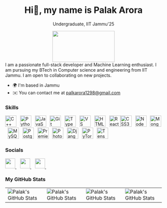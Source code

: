 <!-- ## Hi there 👋, My name is Palak Arora
<!-- <div id="header" align="center"> -->
<!--   <img src="https://media.giphy.com/media/M9gbBd9nbDrOTu1Mqx/giphy.gif" width="100"/> -->
<!-- </div> -->
<!--
<div id="header" align="center" height="100px">
  <p> Undergraduate, IIT Jammu'25</p>
  <img src="https://camo.githubusercontent.com/aa5dc8fbf5c3efe5578f34c2a278c82e6da2f9690d8a50a92279b5eec4c5968c/68747470733a2f2f6c6d732e6969746a616d6d752e61632e696e2f706c7567696e66696c652e7068702f312f7468656d655f61636164656d692f6c6f676f2f313639383932303032392f4949544a4d55312e706e67" height="100" width="200"/>
</div>
<div>
I'm a web full-stack developer and ML engineer. I like to learn and explore new skills and technologies. I'm interested in Machine learning, software development and full stack development
  <ul>
    <li>I'm pursuing my BTech in CSE from IIT Jammu, with expected graduation year of 2025 </li>
    <li>You can contact me at  <a href="mailto:palkarora1298@gmail.com">palkarora1298@gmail.com</a></li>
  </ul>
</div>

<h3> Skills </h3>
<div align="center" id="badges" style="margin-top: 20px;">
  <a href="https://learn.microsoft.com/en-us/cpp/?view=msvc-170" style="margin: 10px;">
    <img src="https://skillicons.dev/icons?i=cpp" alt="C++" style="width: 50px; height: 50px;"/>
  </a>
  <a href="https://www.python.org/" style="margin: 10px;">
    <img src="https://skillicons.dev/icons?i=py" alt="Python" style="width: 50px; height: 50px;"/>
  </a>
  <a href="https://www.djangoproject.com/" style="margin: 10px;">
    <img src="https://skillicons.dev/icons?i=django" alt="Django" style="width: 50px; height: 50px;"/>
  </a>
  <a href="https://react.dev/" style="margin: 10px;">
    <img src="https://skillicons.dev/icons?i=react" alt="React" style="width: 50px; height: 50px;"/>
  </a>
  <a href="https://threejs.org/" style="margin: 10px;">
    <img src="https://skillicons.dev/icons?i=threejs" alt="Three.js" style="width: 50px; height: 50px;"/>
  </a>
  <a href="https://www.typescriptlang.org/" style="margin: 10px;">
    <img src="https://skillicons.dev/icons?i=ts" alt="TypeScript" style="width: 50px; height: 50px;"/>
  </a>
  <a href="https://git-scm.com/" style="margin: 10px;">
    <img src="https://skillicons.dev/icons?i=git" alt="Git" style="width: 50px; height: 50px;"/>
  </a>
  <a href="https://developer.mozilla.org/en-US/docs/Web/JavaScript" style="margin: 10px;">
    <img src="https://skillicons.dev/icons?i=js" alt="JavaScript" style="width: 50px; height: 50px;"/>
  </a>
  <a href="https://developer.mozilla.org/en-US/docs/Web/CSS" style="margin: 10px;">
    <img src="https://skillicons.dev/icons?i=css" alt="CSS" style="width: 50px; height: 50px;"/>
  </a>
  <a href="https://developer.mozilla.org/en-US/docs/Glossary/HTML5" style="margin: 10px;">
    <img src="https://skillicons.dev/icons?i=html" alt="HTML" style="width: 50px; height: 50px;"/>
  </a>
  <a href="https://www.mongodb.com/lp/cloud/atlas/try4?utm_source=bing&utm_campaign=search_bs_pl_evergreen_atlas_core_prosp-brand_gic-null_apac-in_ps-all_desktop_eng_lead&utm_term=mongodb&utm_medium=cpc_paid_search&utm_ad=e&utm_ad_campaign_id=415204524&adgroup=1207264237113792&msclkid=f9039a4629fa1c205406fc16667d6dca" style="margin: 10px;">
    <img src="https://skillicons.dev/icons?i=mongodb" alt="MongoDB" style="width: 50px; height: 50px;"/>
  </a>
  <a href="https://www.mysql.com/" style="margin: 10px;">
    <img src="https://skillicons.dev/icons?i=mysql" alt="MySQL" style="width: 50px; height: 50px;"/>
  </a>
</div>


</p>

<h3> Social </h3> 
<div id="badges">
  <a href="https://github.com/Arolak03">
    <img src="https://skillicons.dev/icons?i=github" alt="GitHub" style="margin: 10px;"/>
  </a>
  <a href="https://www.linkedin.com/in/palak-arora-8a52b5227/">
    <img src="https://skillicons.dev/icons?i=linkedin" alt="LinkedIn" style="margin: 10px;"/>
  </a>
  <a href="https://www.instagram.com/arolak03/">
    <img src="https://skillicons.dev/icons?i=instagram" alt="Instagram" style="margin: 60px;"/>
  </a>
</div>

<br>
 <table width="100%" height="100%" >
    <tr>
        <td><img style="border: none;" src="https://github-profile-summary-cards.vercel.app/api/cards/stats?username=Arolak03&theme=github_dark" alt="Palak's GitHub Stats"/></td>
        <td><img style="border: none;" src="https://github-profile-summary-cards.vercel.app/api/cards/productive-time?username=Arolak03&theme=github_dark&utcOffset=10" alt="Palak's GitHub Stats"/>
        <td><img style="border: none;" src="https://github-profile-summary-cards.vercel.app/api/cards/repos-per-language?username=Arolak03&theme=github_dark" alt="Palak's GitHub Stats"/></td>
        <td><img style="border: none;" src="https://github-profile-summary-cards.vercel.app/api/cards/most-commit-language?username=Arolak03&theme=github_dark" alt="Palak's GitHub Stats"/></td>
    </tr>
 </table>
<!--
**Arolak03/Arolak03** is a ✨ _special_ ✨ repository because its `README.md` (this file) appears on your GitHub profile.

Here are some ideas to get you started:

- 🔭 I’m currently working on ...
- 🌱 I’m currently learning ...
- 👯 I’m looking to collaborate on ...
- 🤔 I’m looking for help with ...
- 💬 Ask me about ...
- 📫 How to reach me: ...
- 😄 Pronouns: ...
- ⚡ Fun fact: ...
-->

<!--
<h1 align="center">Hi 👋, I'm Palak Arora</h1>
<h3 align="center">A passionate full stack developer and Machine Learning enthusiast. I am pursuing my BTech in Computer Science and Engineering from IIT Jammu. I am open to collaborate in new projects.</h3>

- 📫 How to reach me **palkarora1298@gmail.com**

<h3 align="left">Connect with me:</h3>
<p align="left">
<a href="https://linkedin.com/in/palak-arora-8a52b5227" target="blank"><img align="center" src="https://raw.githubusercontent.com/rahuldkjain/github-profile-readme-generator/master/src/images/icons/Social/linked-in-alt.svg" alt="palak-arora-8a52b5227" height="30" width="40" /></a>
<a href="https://instagram.com/arolak03" target="blank"><img align="center" src="https://raw.githubusercontent.com/rahuldkjain/github-profile-readme-generator/master/src/images/icons/Social/instagram.svg" alt="arolak03" height="30" width="40" /></a>
<a href="https://www.leetcode.com/arolak" target="blank"><img align="center" src="https://raw.githubusercontent.com/rahuldkjain/github-profile-readme-generator/master/src/images/icons/Social/leet-code.svg" alt="arolak" height="30" width="40" /></a>
</p>

<h3 align="left">Languages and Tools:</h3>
<p align="left"> <a href="https://angular.io" target="_blank" rel="noreferrer"> <img src="https://angular.io/assets/images/logos/angular/angular.svg" alt="angular" width="40" height="40"/> </a> <a href="https://www.w3schools.com/cpp/" target="_blank" rel="noreferrer"> <img src="https://raw.githubusercontent.com/devicons/devicon/master/icons/cplusplus/cplusplus-original.svg" alt="cplusplus" width="40" height="40"/> </a> <a href="https://www.w3schools.com/css/" target="_blank" rel="noreferrer"> <img src="https://raw.githubusercontent.com/devicons/devicon/master/icons/css3/css3-original-wordmark.svg" alt="css3" width="40" height="40"/> </a> <a href="https://www.djangoproject.com/" target="_blank" rel="noreferrer"> <img src="https://cdn.worldvectorlogo.com/logos/django.svg" alt="django" width="40" height="40"/> </a> <a href="https://www.w3.org/html/" target="_blank" rel="noreferrer"> <img src="https://raw.githubusercontent.com/devicons/devicon/master/icons/html5/html5-original-wordmark.svg" alt="html5" width="40" height="40"/> </a> <a href="https://developer.mozilla.org/en-US/docs/Web/JavaScript" target="_blank" rel="noreferrer"> <img src="https://raw.githubusercontent.com/devicons/devicon/master/icons/javascript/javascript-original.svg" alt="javascript" width="40" height="40"/> </a> <a href="https://www.mongodb.com/" target="_blank" rel="noreferrer"> <img src="https://raw.githubusercontent.com/devicons/devicon/master/icons/mongodb/mongodb-original-wordmark.svg" alt="mongodb" width="40" height="40"/> </a> <a href="https://www.mysql.com/" target="_blank" rel="noreferrer"> <img src="https://raw.githubusercontent.com/devicons/devicon/master/icons/mysql/mysql-original-wordmark.svg" alt="mysql" width="40" height="40"/> </a> <a href="https://nodejs.org" target="_blank" rel="noreferrer"> <img src="https://raw.githubusercontent.com/devicons/devicon/master/icons/nodejs/nodejs-original-wordmark.svg" alt="nodejs" width="40" height="40"/> </a> <a href="https://opencv.org/" target="_blank" rel="noreferrer"> <img src="https://www.vectorlogo.zone/logos/opencv/opencv-icon.svg" alt="opencv" width="40" height="40"/> </a> <a href="https://pandas.pydata.org/" target="_blank" rel="noreferrer"> <img src="https://raw.githubusercontent.com/devicons/devicon/2ae2a900d2f041da66e950e4d48052658d850630/icons/pandas/pandas-original.svg" alt="pandas" width="40" height="40"/> </a> <a href="https://www.photoshop.com/en" target="_blank" rel="noreferrer"> <img src="https://raw.githubusercontent.com/devicons/devicon/master/icons/photoshop/photoshop-line.svg" alt="photoshop" width="40" height="40"/> </a> <a href="https://www.postgresql.org" target="_blank" rel="noreferrer"> <img src="https://raw.githubusercontent.com/devicons/devicon/master/icons/postgresql/postgresql-original-wordmark.svg" alt="postgresql" width="40" height="40"/> </a> <a href="https://www.python.org" target="_blank" rel="noreferrer"> <img src="https://raw.githubusercontent.com/devicons/devicon/master/icons/python/python-original.svg" alt="python" width="40" height="40"/> </a> <a href="https://pytorch.org/" target="_blank" rel="noreferrer"> <img src="https://www.vectorlogo.zone/logos/pytorch/pytorch-icon.svg" alt="pytorch" width="40" height="40"/> </a> <a href="https://reactjs.org/" target="_blank" rel="noreferrer"> <img src="https://raw.githubusercontent.com/devicons/devicon/master/icons/react/react-original-wordmark.svg" alt="react" width="40" height="40"/> </a> <a href="https://scikit-learn.org/" target="_blank" rel="noreferrer"> <img src="https://upload.wikimedia.org/wikipedia/commons/0/05/Scikit_learn_logo_small.svg" alt="scikit_learn" width="40" height="40"/> </a> <a href="https://www.tensorflow.org" target="_blank" rel="noreferrer"> <img src="https://www.vectorlogo.zone/logos/tensorflow/tensorflow-icon.svg" alt="tensorflow" width="40" height="40"/> </a> <a href="https://www.typescriptlang.org/" target="_blank" rel="noreferrer"> <img src="https://raw.githubusercontent.com/devicons/devicon/master/icons/typescript/typescript-original.svg" alt="typescript" width="40" height="40"/> </a> </p>
<br>
 <table width="100%" height="100%" >
    <tr>
        <td><img style="border: none;" src="https://github-profile-summary-cards.vercel.app/api/cards/stats?username=Arolak03&theme=github_dark" alt="Palak's GitHub Stats"/></td>
        <td><img style="border: none;" src="https://github-profile-summary-cards.vercel.app/api/cards/productive-time?username=Arolak03&theme=github_dark&utcOffset=10" alt="Palak's GitHub Stats"/>
        <td><img style="border: none;" src="https://github-profile-summary-cards.vercel.app/api/cards/repos-per-language?username=Arolak03&theme=github_dark" alt="Palak's GitHub Stats"/></td>
        <td><img style="border: none;" src="https://github-profile-summary-cards.vercel.app/api/cards/most-commit-language?username=Arolak03&theme=github_dark" alt="Palak's GitHub Stats"/></td>
    </tr>
 </table>
 -->

<!-- <h1 align="center">Hi 👋, I'm Palak Arora</h1>
<div> <a href="https://github.com/Arolak03" target="_blank"><img src="https://img.shields.io/badge/GitHub-100000?style=for-the-badge&logo=github&logoColor=white" target="_blank"></a>
</div><h3 align="left">Languages and Tools:</h3>
<p align="left">
<img src="https://raw.githubusercontent.com/teamedwardforever/Readme-Generator/71f25dd8b98329b168142a6b782a107b75eab178/svg/Skills/Languages/Haskell-Logo.svg" alt="Haskell" width="40" height="40"/>
<img src="https://raw.githubusercontent.com/teamedwardforever/Readme-Generator/71f25dd8b98329b168142a6b782a107b75eab178/svg/Skills/Languages/apple_objectivec-icon.svg" alt="ObjectiveC" width="40" height="40"/>
<img src="https://raw.githubusercontent.com/teamedwardforever/Readme-Generator/71f25dd8b98329b168142a6b782a107b75eab178/svg/Skills/Languages/c-original.svg" alt="C" width="40" height="40"/>
<img src="https://raw.githubusercontent.com/teamedwardforever/Readme-Generator/71f25dd8b98329b168142a6b782a107b75eab178/svg/Skills/ML/Scikit_learn_logo_small.svg" alt="Scikit" width="40" height="40"/>
<img src="https://raw.githubusercontent.com/teamedwardforever/Readme-Generator/71f25dd8b98329b168142a6b782a107b75eab178/svg/Skills/ML/opencv-icon.svg" alt="Opencv" width="40" height="40"/>
<img src="https://raw.githubusercontent.com/teamedwardforever/Readme-Generator/71f25dd8b98329b168142a6b782a107b75eab178/svg/Skills/ML/pandas-original.svg" alt="Pandas" width="40" height="40"/>
<img src="https://raw.githubusercontent.com/teamedwardforever/Readme-Generator/71f25dd8b98329b168142a6b782a107b75eab178/svg/Skills/ML/pytorch-icon.svg" alt="Pytorch" width="40" height="40"/>
<img src="https://raw.githubusercontent.com/teamedwardforever/Readme-Generator/71f25dd8b98329b168142a6b782a107b75eab178/svg/Skills/ML/tensorflow-icon.svg" alt="Tensorflow" width="40" height="40"/>
</p>

<h3 align="left">Stars</h3>
<p><img align="center" height="180em" src="https://github-readme-streak-stats.herokuapp.com/?user=Arolak03&theme=" alt="Arolak03" /></p>

<img src="https://user-images.githubusercontent.com/73097560/115834477-dbab4500-a447-11eb-908a-139a6edaec5c.gif"><h3 align="center">Statistics</h3>
<div align="center">
<a href="https://github.com/Arolak03">
<img align="center" src="http://github-profile-summary-cards.vercel.app/api/cards/stats?username=Arolak03&theme=2077" height="180em" />
<img align="center" src="http://github-profile-summary-cards.vercel.app/api/cards/most-commit-language?username=Arolak03&theme=2077" height="180em" />
<img align="center" src="http://github-profile-summary-cards.vercel.app/api/cards/repos-per-language?username=Arolak03&theme=2077" height="180em" />
<img align="center" src="http://github-profile-summary-cards.vercel.app/api/cards/productive-time?username=Arolak03&theme=2077" height="180em" />
<img align="center" src="http://github-profile-summary-cards.vercel.app/api/cards/profile-details?username=Arolak03&theme=2077" height="180em" />
</div>

Hi, ![](https://user-images.githubusercontent.com/18350557/176309783-0785949b-9127-417c-8b55-ab5a4333674e.gif)My name is Palak Arora
=================================================================================================================================== -->
<h1 align="center"> Hi👋, my name is Palak Arora </h1>

<div id="header" align="center" height="100px">
  <p> Undergraduate, IIT Jammu'25</p>
  <img src="https://camo.githubusercontent.com/aa5dc8fbf5c3efe5578f34c2a278c82e6da2f9690d8a50a92279b5eec4c5968c/68747470733a2f2f6c6d732e6969746a616d6d752e61632e696e2f706c7567696e66696c652e7068702f312f7468656d655f61636164656d692f6c6f676f2f313639383932303032392f4949544a4d55312e706e67" height="100" width="200"/>
  <br>
</div>
I am a passionate full-stack developer and Machine Learning enthusiast. I am pursuing my BTech in Computer science and engineering from IIT Jammu. I am open to collaborating on new projects.

* 🌍  I'm based in Jammu
* ✉️  You can contact me at [palkarora1298@gmail.com](mailto:palkarora1298@gmail.com)

### Skills

<p align="left">
  <a href="https://docs.microsoft.com/en-us/cpp/?view=msvc-170" target="_blank" rel="noreferrer"><img src="https://raw.githubusercontent.com/danielcranney/readme-generator/main/public/icons/skills/cplusplus-colored.svg" width="36" height="36" alt="C++" /></a>&nbsp;&nbsp;
  <a href="https://www.python.org/" target="_blank" rel="noreferrer"><img src="https://raw.githubusercontent.com/danielcranney/readme-generator/main/public/icons/skills/python-colored.svg" width="36" height="36" alt="Python" /></a>&nbsp;&nbsp;
  <a href="https://developer.mozilla.org/en-US/docs/Web/JavaScript" target="_blank" rel="noreferrer"><img src="https://raw.githubusercontent.com/danielcranney/readme-generator/main/public/icons/skills/javascript-colored.svg" width="36" height="36" alt="JavaScript" /></a>&nbsp;&nbsp;
  <a href="https://git-scm.com/" target="_blank" rel="noreferrer"><img src="https://raw.githubusercontent.com/danielcranney/readme-generator/main/public/icons/skills/git-colored.svg" width="36" height="36" alt="Git" /></a>&nbsp;&nbsp;
  <a href="https://www.typescriptlang.org/" target="_blank" rel="noreferrer"><img src="https://raw.githubusercontent.com/danielcranney/readme-generator/main/public/icons/skills/typescript-colored.svg" width="36" height="36" alt="TypeScript" /></a>&nbsp;&nbsp;
  <a href="https://code.visualstudio.com/" target="_blank" rel="noreferrer"><img src="https://raw.githubusercontent.com/danielcranney/readme-generator/main/public/icons/skills/visualstudiocode.svg" width="36" height="36" alt="VS Code" /></a>&nbsp;&nbsp;
  <a href="https://developer.mozilla.org/en-US/docs/Glossary/HTML5" target="_blank" rel="noreferrer"><img src="https://raw.githubusercontent.com/danielcranney/readme-generator/main/public/icons/skills/html5-colored.svg" width="36" height="36" alt="HTML5" /></a>&nbsp;&nbsp;
  <a href="https://reactjs.org/" target="_blank" rel="noreferrer"><img src="https://raw.githubusercontent.com/danielcranney/readme-generator/main/public/icons/skills/react-colored.svg" width="36" height="36" alt="React" /></a><a href="https://www.w3.org/TR/CSS/#css" target="_blank" rel="noreferrer"><img src="https://raw.githubusercontent.com/danielcranney/readme-generator/main/public/icons/skills/css3-colored.svg" width="36" height="36" alt="CSS3" /></a>&nbsp;&nbsp;
  <a href="https://nodejs.org/en/" target="_blank" rel="noreferrer"><img src="https://raw.githubusercontent.com/danielcranney/readme-generator/main/public/icons/skills/nodejs-colored.svg" width="36" height="36" alt="NodeJS" /></a>&nbsp;&nbsp;
  <a href="https://www.mongodb.com/" target="_blank" rel="noreferrer"><img src="https://raw.githubusercontent.com/danielcranney/readme-generator/main/public/icons/skills/mongodb-colored.svg" width="36" height="36" alt="MongoDB" /></a>
  &nbsp;&nbsp;<a href="https://www.mysql.com/" target="_blank" rel="noreferrer"><img src="https://raw.githubusercontent.com/danielcranney/readme-generator/main/public/icons/skills/mysql-colored.svg" width="36" height="36" alt="MySQL" /></a>&nbsp;&nbsp;
  <a href="https://www.postgresql.org/" target="_blank" rel="noreferrer"><img src="https://raw.githubusercontent.com/danielcranney/readme-generator/main/public/icons/skills/postgresql-colored.svg" width="36" height="36" alt="PostgreSQL" /></a>&nbsp;&nbsp;
  <a href="https://www.adobe.com/uk/products/premiere.html" target="_blank" rel="noreferrer"><img src="https://raw.githubusercontent.com/danielcranney/readme-generator/main/public/icons/skills/premierepro-colored.svg" width="36" height="36" alt="Premiere Pro" /></a>&nbsp;&nbsp;
  <a href="https://www.adobe.com/uk/products/photoshop.html" target="_blank" rel="noreferrer"><img src="https://raw.githubusercontent.com/danielcranney/readme-generator/main/public/icons/skills/photoshop-colored.svg" width="36" height="36" alt="Photoshop" /></a>&nbsp;&nbsp;
  <a href="https://www.djangoproject.com/" target="_blank" rel="noreferrer"><img src="https://raw.githubusercontent.com/danielcranney/readme-generator/main/public/icons/skills/django-colored.svg" width="36" height="36" alt="Django" /></a>&nbsp;&nbsp;
  <a href="https://pytorch.org/" target="_blank" rel="noreferrer"><img src="https://raw.githubusercontent.com/danielcranney/readme-generator/main/public/icons/skills/pytorch-colored.svg" width="36" height="36" alt="PyTorch" /></a>&nbsp;&nbsp;
  <a href="https://www.tensorflow.org/" target="_blank" rel="noreferrer"><img src="https://raw.githubusercontent.com/danielcranney/readme-generator/main/public/icons/skills/tensorflow-colored.svg" width="36" height="36" alt="TensorFlow" /></a>&nbsp;&nbsp;
</p>

### Socials

<p align="left"> <a href="https://www.github.com/Arolak03" target="_blank" rel="noreferrer"> <picture> <source media="(prefers-color-scheme: dark)" srcset="https://raw.githubusercontent.com/danielcranney/readme-generator/main/public/icons/socials/github-dark.svg" /> <source media="(prefers-color-scheme: light)" srcset="https://raw.githubusercontent.com/danielcranney/readme-generator/main/public/icons/socials/github.svg" /> <img src="https://raw.githubusercontent.com/danielcranney/readme-generator/main/public/icons/socials/github.svg" width="32" height="32" /> </picture> </a>&nbsp;&nbsp;
  <a href="http://www.instagram.com/arolak03" target="_blank" rel="noreferrer"> <picture> <source media="(prefers-color-scheme: dark)" srcset="https://raw.githubusercontent.com/danielcranney/readme-generator/main/public/icons/socials/instagram-dark.svg" /> <source media="(prefers-color-scheme: light)" srcset="https://raw.githubusercontent.com/danielcranney/readme-generator/main/public/icons/socials/instagram.svg" /> <img src="https://raw.githubusercontent.com/danielcranney/readme-generator/main/public/icons/socials/instagram.svg" width="32" height="32" /> </picture> </a>&nbsp;&nbsp;
  <a href="https://www.linkedin.com/in/palak-arora-8a52b5227" target="_blank" rel="noreferrer"> <picture> <source media="(prefers-color-scheme: dark)" srcset="https://raw.githubusercontent.com/danielcranney/readme-generator/main/public/icons/socials/linkedin-dark.svg" /> <source media="(prefers-color-scheme: light)" srcset="https://raw.githubusercontent.com/danielcranney/readme-generator/main/public/icons/socials/linkedin.svg" /> <img src="https://raw.githubusercontent.com/danielcranney/readme-generator/main/public/icons/socials/linkedin.svg" width="32" height="32" /> </picture> </a>&nbsp;&nbsp;

</p>

### My GitHub Stats</b>
<!--
<a href="http://www.github.com/Arolak03"><img src="https://github-readme-streak-stats.herokuapp.com/?user=Arolak03&stroke=ffffff&background=1c1917&ring=0891b2&fire=0891b2&currStreakNum=ffffff&currStreakLabel=0891b2&sideNums=ffffff&sideLabels=ffffff&dates=ffffff&hide_border=true" /></a>

<a href="https://github.com/Arolak03" align="left"><img src="https://github-readme-stats.vercel.app/api/top-langs/?username=Arolak03&langs_count=10&title_color=0891b2&text_color=ffffff&icon_color=0891b2&bg_color=1c1917&hide_border=true&locale=en&custom_title=Top%20%Languages" alt="Top Languages" /></a>
-->
<table width="100%" height="100%" >
    <tr>
        <td><img style="border: none;" src="https://github-profile-summary-cards.vercel.app/api/cards/stats?username=Arolak03&theme=github_dark" alt="Palak's GitHub Stats"/></td>
        <td><img style="border: none;" src="https://github-profile-summary-cards.vercel.app/api/cards/productive-time?username=Arolak03&theme=github_dark&utcOffset=10" alt="Palak's GitHub Stats"/>
        <td><img style="border: none;" src="https://github-profile-summary-cards.vercel.app/api/cards/repos-per-language?username=Arolak03&theme=github_dark" alt="Palak's GitHub Stats"/></td>
        <td><img style="border: none;" src="https://github-profile-summary-cards.vercel.app/api/cards/most-commit-language?username=Arolak03&theme=github_dark" alt="Palak's GitHub Stats"/></td>
    </tr>
 </table>
